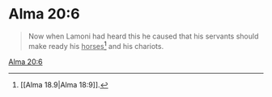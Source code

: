 # Alma 20:6

> Now when Lamoni had heard this he caused that his servants should make ready his <u>horses</u>[^a] and his chariots.

[Alma 20:6](https://www.churchofjesuschrist.org/study/scriptures/bofm/alma/20?lang=eng&id=p6#p6)


[^a]: [[Alma 18.9|Alma 18:9]].  
